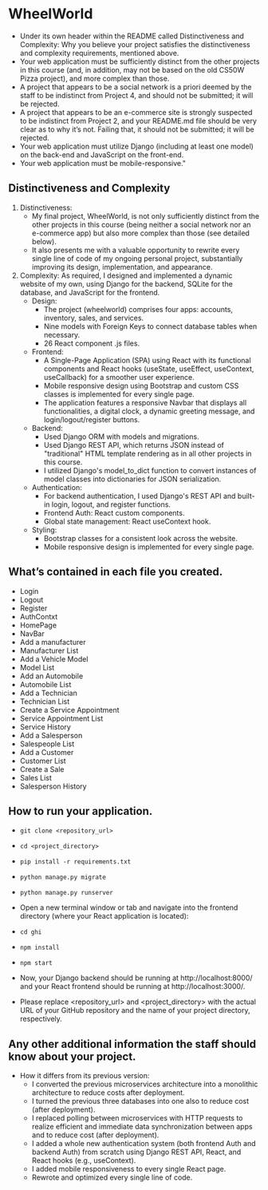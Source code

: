 # WheelWorld

- Under its own header within the README called Distinctiveness and Complexity: Why you believe your project satisfies the distinctiveness and complexity requirements, mentioned above.
- Your web application must be sufficiently distinct from the other projects in this course (and, in addition, may not be based on the old CS50W Pizza project), and more complex than those. 
- A project that appears to be a social network is a priori deemed by the staff to be indistinct from Project 4, and should not be submitted; it will be rejected.
- A project that appears to be an e-commerce site is strongly suspected to be indistinct from Project 2, and your README.md file should be very clear as to why it’s not. Failing that, it should not be submitted; it will be rejected.
- Your web application must utilize Django (including at least one model) on the back-end and JavaScript on the front-end.
- Your web application must be mobile-responsive."

## Distinctiveness and Complexity

1. Distinctiveness:
   - My final project, WheelWorld, is not only sufficiently distinct from the other projects in this course (being neither a social network nor an e-commerce app) but also more complex than those (see detailed below).
   - It also presents me with a valuable opportunity to rewrite every single line of code of my ongoing personal project, substantially improving its design, implementation, and appearance.
2. Complexity:
   As required, I designed and implemented a dynamic website of my own, using Django for the backend, SQLite for the database, and JavaScript for the frontend.
   - Design:
     - The project (wheelworld) comprises four apps: accounts, inventory, sales, and services.
     - Nine models with Foreign Keys to connect database tables when necessary.
     - 26 React component .js files.
   - Frontend:
     - A Single-Page Application (SPA) using React with its functional components and React hooks (useState, useEffect, useContext, useCallback) for a smoother user experience.
     - Mobile responsive design using Bootstrap and custom CSS classes is implemented for every single page.
     - The application features a responsive Navbar that displays all functionalities, a digital clock, a dynamic greeting message, and login/logout/register buttons. 
   - Backend:
     - Used Django ORM with models and migrations.
     - Used Django REST API, which returns JSON instead of "traditional" HTML template rendering as in all other projects in this course.
     - I utilized Django's model_to_dict function to convert instances of model classes into dictionaries for JSON serialization.
   - Authentication:
       - For backend authentication, I used Django's REST API and built-in login, logout, and register functions.
       - Frontend Auth: React custom components.
       - Global state management: React useContext hook.
   - Styling:
     - Bootstrap classes for a consistent look across the website.
     - Mobile responsive design is implemented for every single page.

## What’s contained in each file you created.

- Login
- Logout
- Register
- AuthContxt
- HomePage
- NavBar
- Add a manufacturer
- Manufacturer List
- Add a Vehicle Model
- Model List
- Add an Automobile
- Automobile List
- Add a Technician
- Technician List
- Create a Service Appointment
- Service Appointment List
- Service History
- Add a Salesperson
- Salespeople List
- Add a Customer
- Customer List
- Create a Sale
- Sales List
- Salesperson History

## How to run your application.
- `git clone <repository_url>`
- `cd <project_directory>`
- `pip install -r requirements.txt`
- `python manage.py migrate`
- `python manage.py runserver`
- Open a new terminal window or tab and navigate into the frontend directory (where your React application is located):
- `cd ghi`
- `npm install`
- `npm start`

- Now, your Django backend should be running at http://localhost:8000/ and your React frontend should be running at http://localhost:3000/.

- Please replace <repository_url> and <project_directory> with the actual URL of your GitHub repository and the name of your project directory, respectively.

## Any other additional information the staff should know about your project.

 - How it differs from its previous version:
   - I converted the previous microservices architecture into a monolithic architecture to reduce costs after deployment.
   - I turned the previous three databases into one also to reduce cost (after deployment).
   - I replaced polling between microservices with HTTP requests to realize efficient and immediate data synchronization between apps and to reduce cost (after deployment).
   - I added a whole new authentication system (both frontend Auth and backend Auth) from scratch using Django REST API, React, and React hooks (e.g., useContext).
   - I added mobile responsiveness to every single React page.
   - Rewrote and optimized every single line of code.
